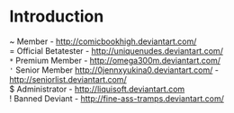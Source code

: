 # Introduction #

~ Member - http://comicbookhigh.deviantart.com/ <br>
= Official Betatester - <a href='http://uniquenudes.deviantart.com/'>http://uniquenudes.deviantart.com/</a><br>
<code>*</code> Premium Member - <a href='http://omega300m.deviantart.com/'>http://omega300m.deviantart.com/</a><br>
<code>'</code> Senior Member <a href='http://0jennxyukina0.deviantart.com/'>http://0jennxyukina0.deviantart.com/</a> - <a href='http://seniorlist.deviantart.com/'>http://seniorlist.deviantart.com/</a><br>
$ Administrator - <a href='http://liquisoft.deviantart.com'>http://liquisoft.deviantart.com</a> <br>
! Banned Deviant - <a href='http://fine-ass-tramps.deviantart.com/'>http://fine-ass-tramps.deviantart.com/</a><br>